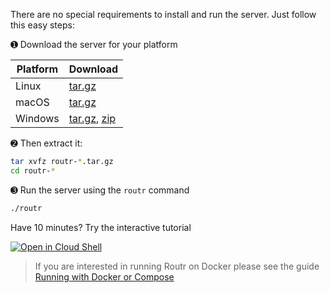 There are no special requirements to install and run the server. Just follow this easy steps:

&#10122; Download the server for your platform

| Platform | Download |
| -- | -- |
| Linux | [tar.gz](https://github.com/fonoster/routr/releases/download/1.0.0-rc2/routr-1.0.0-rc2_linux-x64_bin.tar.gz) |  
| macOS | [tar.gz](https://github.com/fonoster/routr/releases/download/1.0.0-rc2/routr-1.0.0-rc2_osx-x64_bin.tar.gz) |  
| Windows | [tar.gz](https://github.com/fonoster/routr/releases/download/1.0.0-rc2/routr-1.0.0-rc2_windows-x64_bin.tar.gz), [zip](https://github.com/fonoster/routr/releases/download/1.0.0-rc2/routr-1.0.0-rc2_windows-x64_bin.zip) |  

&#10123; Then extract it:

```bash
tar xvfz routr-*.tar.gz
cd routr-*
```

&#10124; Run the server using the `routr` command

```bash
./routr
```

Have 10 minutes? Try the interactive tutorial

[![Open in Cloud Shell](https://gstatic.com/cloudssh/images/open-btn.svg)](https://console.cloud.google.com/cloudshell/open?git_repo=https://github.com/fonoster/routr-walkthrough-tutorial&tutorial=tutorial.md)

> If you are interested in running Routr on Docker please see the guide [Running with Docker or Compose](https://routr.io/docs/guides/running-with-docker-or-compose/)
